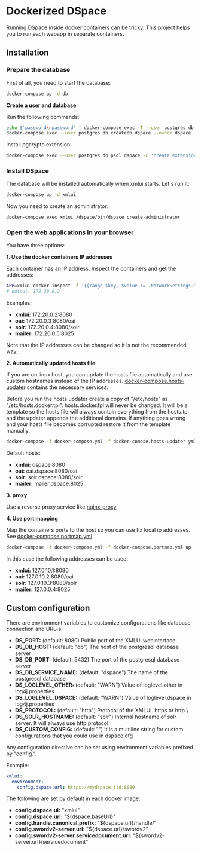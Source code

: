 # Dockerized DSpace

Running DSpace inside docker containers can be tricky. This project helps you to run each webapp in separate containers.

## Installation

### Prepare the database

First of all, you need to start the database:

```bash
docker-compose up -d db
```

**Create a user and database**

Run the following commands:

```bash
echo $'password\npassword' | docker-compose exec -T --user postgres db createuser dspace --pwprompt
docker-compose exec --user postgres db createdb dspace --owner dspace
```

Install pgcrypto extension:

```bash
docker-compose exec --user postgres db psql dspace -c 'create extension pgcrypto;'
```

### Install DSpace

The database will be installed automatically when xmlui starts. Let's run it:

```bash
docker-compose up -d xmlui
```

Now you need to create an administrator:

```bash
docker-compose exec xmlui /dspace/bin/dspace create-administrator
```

### Open the web applications in your browser

You have three options:

**1. Use the docker containers IP addresses**

Each container has an IP address. Inspect the containers and get the addresses:

```bash
APP=xmlui docker inspect -f '{{range $key, $value := .NetworkSettings.Networks}}{{$value.IPAddress}}{{end}}' $(docker-compose ps -q ${APP}
# output: 172.20.0.2
``` 

Examples:

* **xmlui:** 172.20.0.2:8080
* **oai:** 172.20.0.3:8080/oai
* **solr:** 172.20.0.4:8080/solr
* **mailer:** 172.20.0.5:8025

Note that the IP addresses can be changed so it is not the recommended way.

**2. Automatically updated hosts file**

If you are on linux host, you can update the hosts file automatically and use custom hostnames instead of the IP addresses.
[docker-compose.hosts-updater](docker-compose.hosts-updater.yml) contains the necessary services.

Before you run the hosts updater create a copy of "/etc/hosts" as "/etc/hosts.docker.tpl".
hosts.docker.tpl will never be changed. It will be a template so the hosts file will always contain everything
from the hosts.tpl and the updater appends the additional domains. If anything goes wrong and your hosts file becomes corrupted
restore it from the template manually.

```bash
docker-compose -f docker-compose.yml -f docker-comose.hosts-updater.yml up -d xmlui
```

Default hosts:

* **xmlui:** dspace:8080
* **oai:** oai.dspace:8080/oai
* **solr:** solr.dspace:8080/solr
* **mailer:** mailer.dspace:8025

**3. proxy**

Use a reverse proxy service like [nginx-proxy](https://hub.docker.com/r/jwilder/nginx-proxy)

**4. Use port mapping**

Map the containers ports to the host so you can use fix local ip addresses.
See [docker-compose.portmap.yml](docker-compose.portmap.yml)

```bash
docker-compose -f docker-compose.yml -f docker-compose.portmap.yml up -d xmlui
```

In this case the following addresses can be used:

* **xmlui:** 127.0.10.1:8080
* **oai:** 127.0.10.2:8080/oai
* **solr:** 127.0.10.3:8080/solr
* **mailer:** 127.0.0.4:8025

## Custom configuration

There are environment variables to customize configurations like database connection and URL-s:

* **DS_PORT:** (default: 8080) Public port of the XMLUI webinterface.
* **DS_DB_HOST:** (default: "db") The host of the postgresql database server 
* **DS_DB_PORT:** (default: 5432) The port of the postgresql database server
* **DS_DB_SERVICE_NAME:** (default: "dspace") The name of the postgresql database
* **DS_LOGLEVEL_OTHER:** (default: "WARN") Value of loglevel.other in log4j.properties
* **DS_LOGLEVEL_DSPACE:** (default: "WARN") Value of loglevel.dspace in log4j.properties
* **DS_PROTOCOL:** (default: "http") Protocol of the XMLUI. https or http \
* **DS_SOLR_HOSTNAME:** (default: "solr") Internal hostname of solr server. It will always use http protocol.
* **DS_CUSTOM_CONFIG:** (default: "") It is a multiline string for custom configurations that you could use in dspace.cfg

Any configuration directive can be set using environment variables prefixed by "config.".

Example:

```yaml
xmlui:
  environment:
    config.dspace.url: https://mydspace.tld:8080
```

The following are set by default in each docker image:

* **config.dspace.ui:** "xmlui"
* **config.dspace.url:** "${dspace.baseUrl}"
* **config.handle.canonical.prefix:** "${dspace.url}/handle/"
* **config.swordv2-server.url:** "${dspace.url}/swordv2"
* **config.swordv2-server.servicedocument.url:** "${swordv2-server.url}/servicedocument"